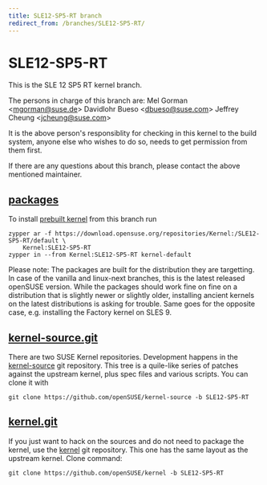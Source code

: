 ```yaml
---
title: SLE12-SP5-RT branch
redirect_from: /branches/SLE12-SP5-RT/
---
```

# SLE12-SP5-RT
This is the SLE 12 SP5 RT kernel branch.

The persons in charge of this branch are:
Mel Gorman <[mgorman@suse.de](mailto:mgorman@suse.de?subject=SLE12-SP5-RT%20branch)>
Davidlohr Bueso <[dbueso@suse.com](mailto:dbueso@suse.com?subject=SLE12-SP5-RT%20branch)>
Jeffrey Cheung <[jcheung@suse.com](mailto:jcheung@suse.com?subject=SLE12-SP5-RT%20branch)>

It is the above person's responsiblity for checking in this kernel to
the build system, anyone else who wishes to do so, needs to get
permission from them first.

If there are any questions about this branch, please contact the above
mentioned maintainer.


## [packages](https://download.opensuse.org/repositories/Kernel:/SLE12-SP5-RT)
To install
[prebuilt kernel](https://download.opensuse.org/repositories/Kernel:/SLE12-SP5-RT)
from this branch run

```
zypper ar -f https://download.opensuse.org/repositories/Kernel:/SLE12-SP5-RT/default \
    Kernel:SLE12-SP5-RT
zypper in --from Kernel:SLE12-SP5-RT kernel-default
```

Please note: The packages are built for the distribution they are
targetting. In case of the vanilla and linux-next branches, this is the
latest released openSUSE version. While the packages should work fine on
fine on a distribution that is slightly newer or slightly older,
installing ancient kernels on the latest distributions is asking for
trouble. Same goes for the opposite case, e.g. installing the Factory
kernel on SLES 9.

## [kernel-source.git](https://github.com/openSUSE/kernel-source/tree/SLE12-SP5-RT)
There are two SUSE Kernel repositories. Development happens in the
[kernel-source](https://github.com/openSUSE/kernel-source/tree/SLE12-SP5-RT)
git repository. This tree is a quile-like series of patches against the
upstream kernel, plus spec files and various scripts. You can clone it
with

```
git clone https://github.com/openSUSE/kernel-source -b SLE12-SP5-RT
```

## [kernel.git](https://github.com/openSUSE/kernel/tree/SLE12-SP5-RT)
If you just want to hack on the sources and do not need to package the
kernel, use the [kernel](https://github.com/openSUSE/kernel/tree/SLE12-SP5-RT)
git repository. This one has the same layout as the upstream kernel. Clone
command:

```
git clone https://github.com/openSUSE/kernel -b SLE12-SP5-RT
```


